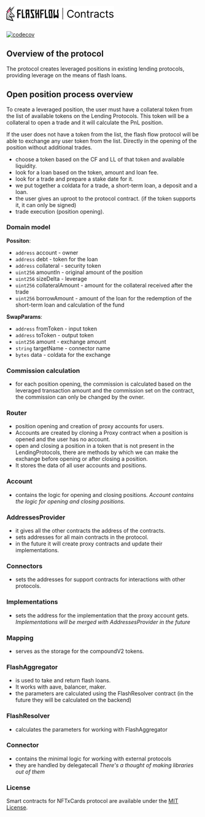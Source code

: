 # <img src="logo.svg" alt="NFTxCards" height="40px">
[![codecov](https://codecov.io/gh/Leverage-Aggregator/core-contracts/branch/master/graph/badge.svg?token=94VIK7W295)](https://codecov.io/gh/Leverage-Aggregator/core-contracts)

## Overview of the protocol

The protocol creates leveraged positions in existing lending protocols, providing leverage on the means of flash loans.

## Open position process overview

To create a leveraged position, the user must have a collateral token from the list of available tokens on the Lending Protocols. This token will be a collateral to open a trade and it will calculate the PnL position. 

If the user does not have a token from the list, the flash flow protocol will be able to exchange any user token from the list. Directly in the opening of the position without additional trades.

- choose a token based on the CF and LL of that token and available liquidity.
- look for a loan based on the token, amount and loan fee.
- look for a trade and prepare a stake date for it.
- we put together a coldata for a trade, a short-term loan, a deposit and a loan.
- the user gives an uproot to the protocol contract. (if the token supports it, it can only be signed)
- trade execution (position opening).

### Domain model

**Possiton**:

- `address` account - owner
- `address` debt - token for the loan
- `address` collateral - security token
- `uint256` amountIn - original amount of the position
- `uint256` sizeDelta - leverage
- `uint256` collateralAmount - amount for the collateral received after the trade 
- `uint256` borrowAmount - amount of the loan for the redemption of the short-term loan and calculation of the fund

**SwapParams**:

- `address` fromToken - input token
- `address` toToken - output token
- `uint256` amount - exchange amount
- `string` targetName - connector name
- `bytes` data - coldata for the exchange

### Commission calculation

- for each position opening, the commission is calculated based on the leveraged transaction amount and the commission set on the contract, the commission can only be changed by the ovner.

### Router

- position opening and creation of proxy accounts for users.
- Accounts are created by cloning a Proxy contract when a position is opened and the user has no account.
- open and closing a position in a token that is not present in the LendingProtocols, there are methods by which we can make the exchange before opening or after closing a position.
- It stores the data of all user accounts and positions.

### Account

- contains the logic for opening and closing positions.
*Account contains the logic for opening and closing positions.*

### AddressesProvider

- it gives all the other contracts the address of the contracts.
- sets addresses for all main contracts in the protocol.
- in the future it will create proxy contracts and update their implementations.

### Connectors

- sets the addresses for support contracts for interactions with other protocols.

### Implementations

- sets the address for the implementation that the proxy account gets.
*Implementations will be merged with AddressesProvider in the future*

### Mapping

- serves as the storage for the compoundV2 tokens.

### FlashAggregator

- is used to take and return flash loans.
- It works with aave, balancer, maker.
- the parameters are calculated using the FlashResolver contract (in the future they will be calculated on the backend)

### FlashResolver

- calculates the parameters for working with FlashAggregator

### Connector

- contains the minimal logic for working with external protocols
- they are handled by delegatecall
*There's a thought of making libraries out of them*

### License

Smart contracts for NFTxCards protocol are available under the [MIT License](LICENSE.md).
